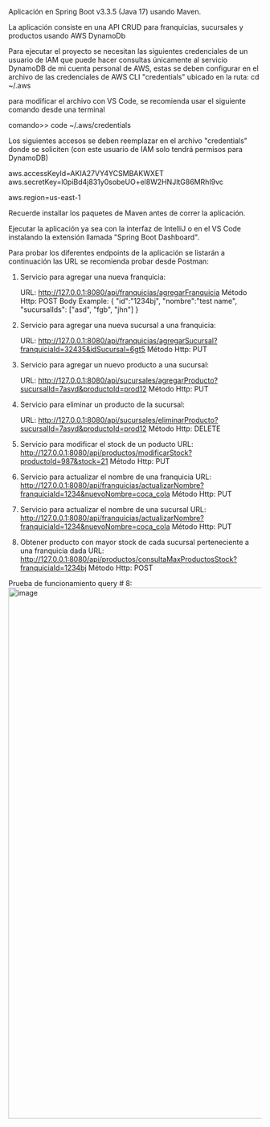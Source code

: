 Aplicación en Spring Boot v3.3.5 (Java 17) usando Maven.

La aplicación consiste en una API CRUD para franquicias, sucursales y productos usando AWS DynamoDb

Para ejecutar el proyecto se necesitan las siguientes credenciales de un usuario de IAM 
que puede hacer consultas únicamente al servicio DynamoDB de mi cuenta personal de AWS, estas se deben 
configurar en el archivo de las credenciales de AWS CLI "credentials"
ubicado en la ruta: cd ~/.aws

para modificar el archivo con VS Code, se recomienda usar el siguiente comando desde una terminal 

comando>> code ~/.aws/credentials

Los siguientes accesos se deben reemplazar en el archivo "credentials" donde se soliciten
(con este usuario de IAM solo tendrá permisos para DynamoDB)

aws.accessKeyId=AKIA27VY4YCSMBAKWXET
aws.secretKey=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

aws.region=us-east-1

Recuerde installar los paquetes de Maven antes de correr la aplicación.

Ejecutar la aplicación ya sea con la interfaz de IntelliJ o
en el VS Code instalando la extensión llamada "Spring Boot Dashboard".


Para probar los diferentes endpoints de la aplicación se listarán a continuación las URL
se recomienda probar desde Postman:

1. Servicio para agregar una nueva franquicia:
   
   URL: http://127.0.0.1:8080/api/franquicias/agregarFranquicia
   Método Http: POST
   Body Example:
   {
    "id":"1234bj", 
    "nombre":"test name",
    "sucursalIds": ["asd", "fgb", "jhn"]
   } 

2. Servicio para agregar una nueva sucursal a una franquicia:

   URL: http://127.0.0.1:8080/api/franquicias/agregarSucursal?franquiciaId=32435&idSucursal=6gt5
   Método Http: PUT

3. Servicio para agregar un nuevo producto a una sucursal:

   URL: http://127.0.0.1:8080/api/sucursales/agregarProducto?sucursalId=7asyd&productoId=prod12
   Método Http: PUT

4. Servicio para eliminar un producto de la sucursal:

   URL: http://127.0.0.1:8080/api/sucursales/eliminarProducto?sucursalId=7asyd&productoId=prod12
   Método Http: DELETE

5. Servicio para modificar el stock de un poducto
   URL: http://127.0.0.1:8080/api/productos/modificarStock?productoId=987&stock=21
   Método Http: PUT

6. Servicio para actualizar el nombre de una franquicia
   URL: http://127.0.0.1:8080/api/franquicias/actualizarNombre?franquiciaId=1234&nuevoNombre=coca_cola
   Método Http: PUT

7. Servicio para actualizar el nombre de una sucursal
   URL: http://127.0.0.1:8080/api/franquicias/actualizarNombre?franquiciaId=1234&nuevoNombre=coca_cola
   Método Http: PUT

8. Obtener producto con mayor stock de cada sucursal perteneciente a una franquicia dada
   URL: http://127.0.0.1:8080/api/productos/consultaMaxProductosStock?franquiciaId=1234bj
   Método Http: POST

Prueba de funcionamiento query # 8:
<img width="1057" alt="image" src="https://github.com/user-attachments/assets/e5f6e09c-392a-44f1-9624-fbcc841f38cf">

